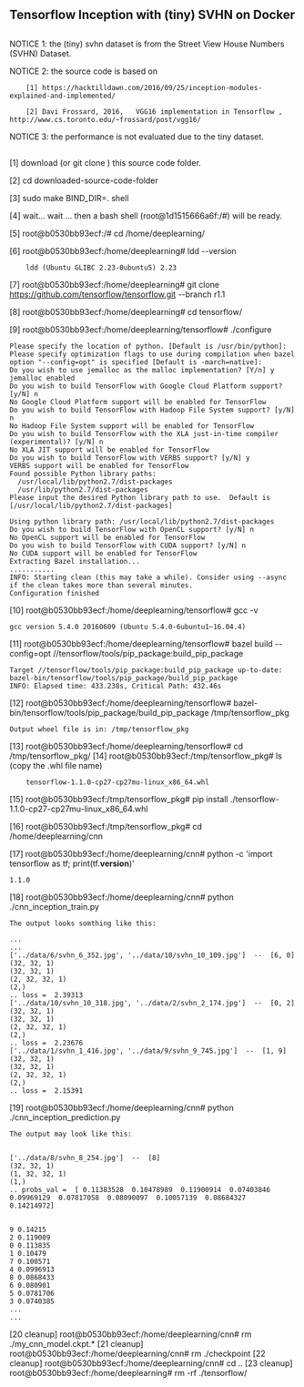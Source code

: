 
##
##  Tensorflow Inception with (tiny) SVHN on Docker
##


NOTICE 1: the (tiny) svhn dataset is from the Street View House Numbers (SVHN) Dataset.

NOTICE 2: the source code is based on
 
		[1] https://hacktilldawn.com/2016/09/25/inception-modules-explained-and-implemented/
	
		[2] Davi Frossard, 2016,   VGG16 implementation in Tensorflow , http://www.cs.toronto.edu/~frossard/post/vgg16/   

NOTICE 3: the performance is not evaluated due to the tiny dataset.


##

[1] download (or git clone ) this source code folder.

[2] cd downloaded-source-code-folder

[3] sudo make BIND_DIR=. shell

[4] wait... wait ... then a bash shell (root@1d1515666a6f:/#) will be ready.

[5]  root@b0530bb93ecf:/# cd /home/deeplearning/

[6]  root@b0530bb93ecf:/home/deeplearning# ldd --version

		ldd (Ubuntu GLIBC 2.23-0ubuntu5) 2.23


[7]  root@b0530bb93ecf:/home/deeplearning# git clone https://github.com/tensorflow/tensorflow.git --branch r1.1

[8]  root@b0530bb93ecf:/home/deeplearning# cd tensorflow/

[9]  root@b0530bb93ecf:/home/deeplearning/tensorflow# ./configure
	
	
	Please specify the location of python. [Default is /usr/bin/python]: 
	Please specify optimization flags to use during compilation when bazel option "--config=opt" is specified [Default is -march=native]: 
	Do you wish to use jemalloc as the malloc implementation? [Y/n] y
	jemalloc enabled
	Do you wish to build TensorFlow with Google Cloud Platform support? [y/N] n
	No Google Cloud Platform support will be enabled for TensorFlow
	Do you wish to build TensorFlow with Hadoop File System support? [y/N] n
	No Hadoop File System support will be enabled for TensorFlow
	Do you wish to build TensorFlow with the XLA just-in-time compiler (experimental)? [y/N] n
	No XLA JIT support will be enabled for TensorFlow
	Do you wish to build TensorFlow with VERBS support? [y/N] y
	VERBS support will be enabled for TensorFlow
	Found possible Python library paths:
	  /usr/local/lib/python2.7/dist-packages
	  /usr/lib/python2.7/dist-packages
	Please input the desired Python library path to use.  Default is [/usr/local/lib/python2.7/dist-packages]
	
	Using python library path: /usr/local/lib/python2.7/dist-packages
	Do you wish to build TensorFlow with OpenCL support? [y/N] n
	No OpenCL support will be enabled for TensorFlow
	Do you wish to build TensorFlow with CUDA support? [y/N] n
	No CUDA support will be enabled for TensorFlow
	Extracting Bazel installation...
	...........
	INFO: Starting clean (this may take a while). Consider using --async if the clean takes more than several minutes.
	Configuration finished
	
	
[10]  root@b0530bb93ecf:/home/deeplearning/tensorflow# gcc -v

	
	gcc version 5.4.0 20160609 (Ubuntu 5.4.0-6ubuntu1~16.04.4) 
	

[11]  root@b0530bb93ecf:/home/deeplearning/tensorflow# bazel build --config=opt //tensorflow/tools/pip_package:build_pip_package 

	Target //tensorflow/tools/pip_package:build_pip_package up-to-date:
  	bazel-bin/tensorflow/tools/pip_package/build_pip_package
	INFO: Elapsed time: 433.238s, Critical Path: 432.46s

[12] root@b0530bb93ecf:/home/deeplearning/tensorflow# bazel-bin/tensorflow/tools/pip_package/build_pip_package /tmp/tensorflow_pkg

	Output wheel file is in: /tmp/tensorflow_pkg


[13] root@b0530bb93ecf:/home/deeplearning/tensorflow# cd /tmp/tensorflow_pkg/
[14] root@b0530bb93ecf:/tmp/tensorflow_pkg# ls (copy the .whl file name)

		tensorflow-1.1.0-cp27-cp27mu-linux_x86_64.whl

[15] root@b0530bb93ecf:/tmp/tensorflow_pkg# pip install ./tensorflow-1.1.0-cp27-cp27mu-linux_x86_64.whl 

[16] root@b0530bb93ecf:/tmp/tensorflow_pkg# cd /home/deeplearning/cnn

[17] root@b0530bb93ecf:/home/deeplearning/cnn# python -c 'import tensorflow as tf; print(tf.__version__)'

	1.1.0

[18] root@b0530bb93ecf:/home/deeplearning/cnn# python ./cnn_inception_train.py

	The output looks somthing like this:

	...
	...
	['../data/6/svhn_6_352.jpg', '../data/10/svhn_10_109.jpg']  --  [6, 0]
	(32, 32, 1)
	(32, 32, 1)
	(2, 32, 32, 1)
	(2,)
	.. loss =  2.39313
	['../data/10/svhn_10_318.jpg', '../data/2/svhn_2_174.jpg']  --  [0, 2]
	(32, 32, 1)
	(32, 32, 1)
	(2, 32, 32, 1)
	(2,)
	.. loss =  2.23676
	['../data/1/svhn_1_416.jpg', '../data/9/svhn_9_745.jpg']  --  [1, 9]
	(32, 32, 1)
	(32, 32, 1)
	(2, 32, 32, 1)
	(2,)
	.. loss =  2.15391
	
	

[19] root@b0530bb93ecf:/home/deeplearning/cnn# python ./cnn_inception_prediction.py

	The output may look like this:

	
	['../data/8/svhn_8_254.jpg']  --  [8]
	(32, 32, 1)
	(1, 32, 32, 1)
	(1,)
	.. probs_val =  [ 0.11383528  0.10478989  0.11900914  0.07403846  0.09969129  0.07817058  0.08090097  0.10057139  0.08684327  0.14214972]


	9 0.14215
	2 0.119009
	0 0.113835
	1 0.10479
	7 0.100571
	4 0.0996913
	8 0.0868433
	6 0.080901
	5 0.0781706
	3 0.0740385
	...
	...
	

[20 cleanup] root@b0530bb93ecf:/home/deeplearning/cnn# rm ./my_cnn_model.ckpt.*
[21 cleanup] root@b0530bb93ecf:/home/deeplearning/cnn# rm ./checkpoint
[22 cleanup] root@b0530bb93ecf:/home/deeplearning/cnn# cd ..
[23 cleanup] root@b0530bb93ecf:/home/deeplearning# rm -rf ./tensorflow/

